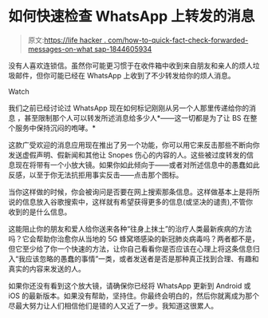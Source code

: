 # 如何快速检查 WhatsApp 上转发的消息

> 原文:[https://life hacker . com/how-to-quick-fact-check-forwarded-messages-on-what sap-1844605934](https://lifehacker.com/how-to-quickly-fact-check-forwarded-messages-on-whatsap-1844605934)

没有人喜欢连锁信。虽然你可能更习惯于在收件箱中收到来自朋友和亲人的烦人垃圾邮件，但你可能已经在 WhatsApp 上收到了不少转发给你的烦人消息。

Watch

我们之前已经讨论过 WhatsApp 现在如何标记刚刚从另一个人那里传递给你的消息 ，甚至限制那个人可以转发所述消息给多少人*——这一切都是为了让 BS 在整个服务中保持沉闷的咆哮。*

这款广受欢迎的消息应用现在推出了另一个功能，你可以用它来反击那些不断向你发送虚假声明、假新闻和其他让 Snopes 伤心的内容的人。这些被过度转发的信息现在将带有一个小放大镜。如果你如此倾向于——或者对所述信息中的愚蠢如此反感，以至于你无法抗拒用事实反击——点击那个图标。

当你这样做的时候，你会被询问是否要在网上搜索那条信息。这样做基本上是将所说的信息放入谷歌搜索中，这样就有希望获得更多的信息(或坚决的谴责),不管你收到的是什么信息。

这能阻止你的朋友和爱人给你送来各种“往身上抹土”的治疗人类最新疾病的方法吗？它会帮助你治愈你从当地的 5G 蜂窝塔感染的新冠肺炎病毒吗？两者都不是，但它至少给了你一个快速的方法，让你自己看看你是否应该在心理上将这条信息归入“我应该忽略的愚蠢的事情”一类，或者发送者是否是那种真正找到合理、有趣和真实的内容来发送的人。

如果你还没有看到这个放大镜，请确保你已经将 WhatsApp 更新到 Android 或 iOS 的最新版本。如果没有帮助，坚持住。你最终会明白的，然后你就离成为那个尽最大努力让人们相信他们是错的人又近了一步。我知道这很累人。